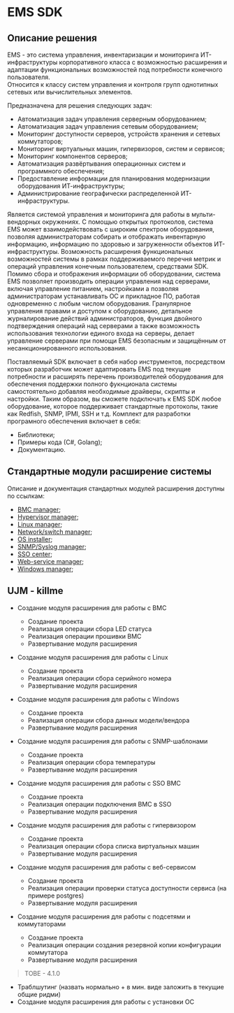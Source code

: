 # EMS SDK

## Описание решения

EMS - это система управления, инвентаризации и мониторинга ИТ-инфраструктуры корпоративного класса с возможностью расширения и адаптации функциональных возможностей под потребности конечного пользователя.  
Относится к классу систем управления и контроля групп однотипных сетевых или вычислительных элементов.

Предназначена для решения следующих задач:

- Автоматизация задач управления серверным оборудованием;
- Автоматизация задач управления сетевым оборудованием;
- Мониторинг доступности серверов, устройств хранения и сетевых коммутаторов;
- Мониторинг виртуальных машин, гипервизоров, систем и сервисов;
- Мониторинг компонентов серверов;
- Автоматизация развёртывания операционных систем и программного обеспечения;
- Предоставление информации для планирования модернизации оборудования ИТ-инфраструктуры;
- Администрирование географически распределенной ИТ-инфраструктуры.

Является системой управления и мониторинга для работы в мульти-вендорных окружениях. С помощью открытых протоколов, система EMS может взаимодействовать с широким спектром оборудования, позволяя администраторам собирать и отображать инвентарную информацию, информацию по здоровью и загруженности объектов ИТ-инфраструктуры. Возможность расширения функциональных возможностей системы в рамках поддерживаемого перечня метрик и операций управления конечным пользователем, средствами SDK. Помимо сбора и отображения информации об оборудовании, система EMS позволяет производить операции управления над серверами, включая управление питанием, настройками а позволяя администраторам устанавливать ОС и прикладное ПО, работая одновременно с любым числом оборудования. Гранулярное управления правами и доступом к оборудованию, детальное журналирование действий администраторов, функция двойного подтверждения операций над серверами а также возможность использования технологии единого входа на серверы, делает управление серверами при помощи EMS безопасным и защищённым от несанкционированного использования.

Поставляемый SDK включает в себя набор инструментов, посредством которых разработчик может адаптировать EMS под текущие потребности и расширять перечень производителей оборудования для обеспечения поддержки полного фукнционала системы самостоятельно добавляя необходимые драйверы, скрипты и настройки. Таким образом, вы сможете подключать к EMS SDK любое оборудование, которое поддерживает стандартные протоколы, такие как Redfish, SNMP, IPMI, SSH и т.д. Комплект для разработки програмного обеспечения включает в себя:

- Библиотеки;
- Примеры кода (С#, Golang);
- Документацию.

## Стандартные модули расширение системы

Описание и документация стандартных модулей расширения доступны по ссылкам:

- [BMC manager](extend_bmc/README.md);
- [Hypervisor manager](extend_hypervisor/README.md);
- [Linux manager](extend_linux/README.md);
- [Network/switch manager](extend_network_switch/README.md);
- [OS installer](extend_os_install/README.md);
- [SNMP/Syslog manager](extend_snmp/README.md);
- [SSO center](extend_sso_bmc/README.md);
- [Web-service manager](extend_web_service/README.md);
- [Windows manager](extend_windows/README.md);

## UJM - killme

- Создание модуля расширения для работы с BMC
  - Создание проекта
  - Реализация операции сбора LED статуса
  - Реализация операции прошивки BMC
  - Развертывание модуля расширения

- Создание модуля расширения для работы с Linux
  - Создание проекта
  - Реализация операции сбора серийного номера
  - Развертывание модуля расширения

- Создание модуля расширения для работы с Windows
  - Создание проекта
  - Реализация операции сбора данных модели/вендора
  - Развертывание модуля расширения

- Создание модуля расширения для работы с SNMP-шаблонами
  - Создание проекта
  - Реализация операции сбора температуры
  - Развертывание модуля расширения

- Создание модуля расширения для работы с SSO BMC
  - Создание проекта
  - Реализация операции подключения BMC в SSO
  - Развертывание модуля расширения

- Создание модуля расширения для работы с гипервизором
  - Создание проекта
  - Реализация операции сбора списка виртуальных машин
  - Развертывание модуля расширения

- Создание модуля расширения для работы с веб-сервисом
  - Создание проекта
  - Реализация операции проверки статуса доступности сервиса (на примере postgres)
  - Развертывание модуля расширения

- Создание модуля расширения для работы с подсетями и коммутаторами
  - Создание проекта
  - Реализация операции создания резервной копии конфигурации коммутатора
  - Развертывание модуля расширения

> TOBE - 4.1.0

- Траблшутинг (назвать нормально + в мин. виде заложить в текущие общие ридми)
- Создание модуля расширения для работы с установки ОС
